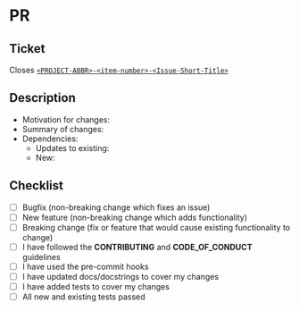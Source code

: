 # PR

## Ticket

Closes [`<PROJECT-ABBR>-<item-number>-<Issue-Short-Title>`](<issue-link>)

## Description

* Motivation for changes:
* Summary of changes:
* Dependencies:
  * Updates to existing:
  * New:

## Checklist

* [ ] Bugfix (non-breaking change which fixes an issue)
* [ ] New feature (non-breaking change which adds functionality)
* [ ] Breaking change (fix or feature that would cause existing functionality to change)
* [ ] I have followed the **CONTRIBUTING** and **CODE_OF_CONDUCT** guidelines
* [ ] I have used the pre-commit hooks
* [ ] I have updated docs/docstrings to cover my changes
* [ ] I have added tests to cover my changes
* [ ] All new and existing tests passed
